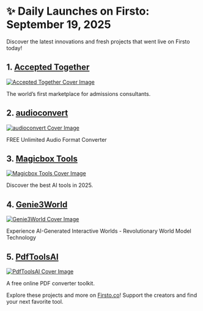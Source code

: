 # ✨ Daily Launches on Firsto: September 19, 2025

Discover the latest innovations and fresh projects that went live on Firsto today!

## 1. [Accepted Together](https://firsto.co/projects/accepted-together)

[![Accepted Together Cover Image](https://607255gt6f.ufs.sh/f/ViZtN9dvJxPtFqTyCAspqVlUuO8kQbWrnT5AdCywPi9mcgB3)](https://firsto.co/projects/accepted-together)

 The world’s first marketplace for admissions consultants. 



## 2. [audioconvert](https://firsto.co/projects/audioconvert)

[![audioconvert Cover Image](https://607255gt6f.ufs.sh/f/ViZtN9dvJxPtObjVqbJPipj0B5ydocVhlCRfxFgM86bEq12a)](https://firsto.co/projects/audioconvert)

 FREE Unlimited Audio Format Converter



## 3. [Magicbox Tools](https://firsto.co/projects/magicbox-tools)

[![Magicbox Tools Cover Image](https://607255gt6f.ufs.sh/f/ViZtN9dvJxPtNDU2otznAMhmfkr426E1zZIHVDYQ7XcGwOa5)](https://firsto.co/projects/magicbox-tools)

 Discover the best AI tools in 2025.



## 4. [Genie3World](https://firsto.co/projects/genie3world)

[![Genie3World Cover Image](https://607255gt6f.ufs.sh/f/ViZtN9dvJxPt5qg1fBJVS0UvQHeTC3KWOGXfwrp4jJAdaosy)](https://firsto.co/projects/genie3world)

 Experience AI-Generated Interactive Worlds - Revolutionary World Model Technology



## 5. [PdfToolsAI](https://firsto.co/projects/pdftoolsai)

[![PdfToolsAI Cover Image](https://607255gt6f.ufs.sh/f/ViZtN9dvJxPtBR65pakVSo7eOmFR46850JCZbH21YWId3gvK)](https://firsto.co/projects/pdftoolsai)

 A free online PDF converter toolkit.




Explore these projects and more on [Firsto.co](https://firsto.co)! Support the creators and find your next favorite tool.
